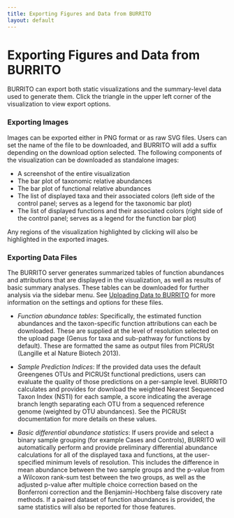 ```yaml
---
title: Exporting Figures and Data from BURRITO
layout: default
---
```

# Exporting Figures and Data from BURRITO

BURRITO can export both static visualizations and the summary-level data used to generate them. Click the triangle in the upper left corner of the visualization to view export options. 

### Exporting Images

Images can be exported either in PNG format or as raw SVG files. Users can set the name of the file to be downloaded, and BURRITO will add a suffix depending on the download option selected. 
The following components of the visualization can be downloaded as standalone images:

- A screenshot of the entire visualization
- The bar plot of taxonomic relative abundances
- The bar plot of functional relative abundances
- The list of displayed taxa and their associated colors (left side of the control panel; serves as a legend for the taxonomic bar plot)
- The list of displayed functions and their associated colors (right side of the control panel; serves as a legend for the function bar plot)

Any regions of the visualization highlighted by clicking will also be highlighted in the exported images.

### Exporting Data Files

The BURRITO server generates summarized tables of function abundances and attributions that are displayed in the visualization, as well as results of basic summary analyses. These tables can be downloaded for further analysis 
via the sidebar menu. See [Uploading Data to BURRITO](data_input.html) for more information on the settings and options for these files.

- *Function abundance tables*: 
Specifically, the estimated function abundances and the taxon-specific function attributions can each be downloaded. These are supplied at the level of resolution selected on the upload page 
(Genus for taxa and sub-pathway for functions by default). These are formatted the same as output files from PICRUSt (Langille et al Nature Biotech 2013). 

- *Sample Prediction Indices*: If the provided data uses the default Greengenes OTUs and PICRUSt functional predictions, users can evaluate the quality of those predictions on a per-sample level. BURRITO calculates and provides for download the weighted Nearest Sequenced Taxon Index (NSTI) for each sample, a score indicating the average branch length separating each OTU from a sequenced reference genome (weighted by OTU abundances). See the PICRUSt documentation for more details on these values.

- *Basic differential abundance statistics*: If users provide and select a binary sample grouping (for example Cases and Controls), BURRITO will automatically perform and provide preliminary differential abundance calculations
for all of the displayed taxa and functions, at the user-specified minimum levels of resolution. This includes the difference in mean abundance between the two sample groups and the p-value from a Wilcoxon rank-sum test between the two groups, 
as well as the adjusted p-value after multiple choice correction based on the Bonferroni correction and the Benjamini-Hochberg false discovery rate methods. If a paired dataset of function abundances is provided, 
the same statistics will also be reported for those features.
